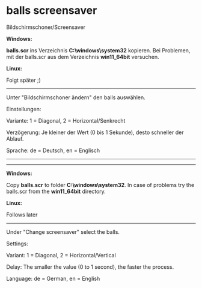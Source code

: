 # balls screensaver
Bildschirmschoner/Screensaver

**Windows:**

**balls.scr** ins Verzeichnis **C:\windows\system32** kopieren. Bei Problemen, mit der balls.scr aus dem Verzeichnis **win11_64bit** versuchen.

**Linux:**

Folgt später ;)

*****

Unter "Bildschirmschoner ändern" den balls auswählen.

Einstellungen:

Variante: 1 = Diagonal, 2 = Horizontal/Senkrecht

Verzögerung: Je kleiner der Wert (0 bis 1 Sekunde), desto schneller der Ablauf.

Sprache: de = Deutsch, en = Englisch


---------------------------------------
---------------------------------------


**Windows:**

Copy **balls.scr** to folder **C:\windows\system32**. In case of problems try the balls.scr from the **win11_64bit** directory.

**Linux:**

Follows later

*****

Under "Change screensaver" select the balls.

Settings:

Variant: 1 = Diagonal, 2 = Horizontal/Vertical

Delay: The smaller the value (0 to 1 second), the faster the process.

Language: de = German, en = English
